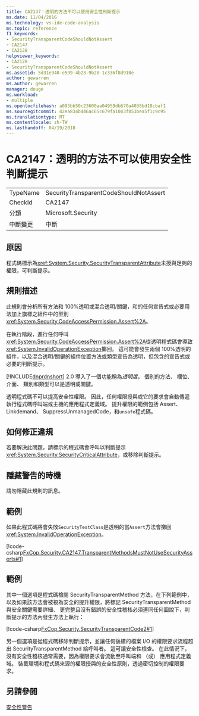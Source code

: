 ```yaml
---
title: CA2147：透明的方法不可以使用安全性判斷提示
ms.date: 11/04/2016
ms.technology: vs-ide-code-analysis
ms.topic: reference
f1_keywords:
- SecurityTransparentCodeShouldNotAssert
- CA2147
- CA2128
helpviewer_keywords:
- CA2128
- SecurityTransparentCodeShouldNotAssert
ms.assetid: 5d31e940-e599-4b23-9b28-1c336f8d910e
author: gewarren
ms.author: gewarren
manager: douge
ms.workload:
- multiple
ms.openlocfilehash: a095bb50c23600aa04959db670a4038bd18cbaf1
ms.sourcegitcommit: 42ea834b446ac65c679fa1043f853bea5f1c9c95
ms.translationtype: MT
ms.contentlocale: zh-TW
ms.lasthandoff: 04/19/2018
---
```

# <a name="ca2147-transparent-methods-may-not-use-security-asserts"></a>CA2147：透明的方法不可以使用安全性判斷提示
|||
|-|-|
|TypeName|SecurityTransparentCodeShouldNotAssert|
|CheckId|CA2147|
|分類|Microsoft.Security|
|中斷變更|中斷|

## <a name="cause"></a>原因
 程式碼標示為<xref:System.Security.SecurityTransparentAttribute>未授與足夠的權限，可判斷提示。

## <a name="rule-description"></a>規則描述
 此規則會分析所有方法和 100%透明或混合透明/關鍵，和的任何宣告式或必要用法加上旗標之組件中的型別<xref:System.Security.CodeAccessPermission.Assert%2A>。

 在執行階段，進行任何呼叫<xref:System.Security.CodeAccessPermission.Assert%2A>從透明程式碼會導致<xref:System.InvalidOperationException>擲回。 這可能會發生兩個 100%透明的組件，以及混合透明/關鍵的組件位置方法或類型宣告為透明，但包含的宣告式或必要的判斷提示。

 [!INCLUDE[dnprdnshort](../code-quality/includes/dnprdnshort_md.md)] 2.0 導入了一個功能稱為*透明度*。 個別的方法、 欄位、 介面、 類別和類型可以是透明或關鍵。

 透明程式碼不可以提高安全性權限。 因此，任何權限授與或它的要求會自動傳遞執行程式碼呼叫端或主機的應用程式定義域。 提升權限的範例包括 Assert、 Linkdemand、 SuppressUnmanagedCode，和`unsafe`程式碼。

## <a name="how-to-fix-violations"></a>如何修正違規
 若要解決此問題，請標示的程式碼會呼叫以判斷提示<xref:System.Security.SecurityCriticalAttribute>，或移除判斷提示。

## <a name="when-to-suppress-warnings"></a>隱藏警告的時機
 請勿隱藏此規則的訊息。

## <a name="example"></a>範例
 如果此程式碼將會失敗`SecurityTestClass`是透明的當`Assert`方法會擲回<xref:System.InvalidOperationException>。

 [!code-csharp[FxCop.Security.CA2147.TransparentMethodsMustNotUseSecurityAsserts#1](../code-quality/codesnippet/CSharp/ca2147-transparent-methods-may-not-use-security-asserts_1.cs)]

## <a name="example"></a>範例
 其中一個選項是程式碼檢閱 SecurityTransparentMethod 方法，在下列範例中，以及如果該方法會被視為安全的提升權限，將標記 SecurityTransparentMethod 與安全關鍵需要詳細、 更完整且沒有錯誤的安全性稽核必須連同任何圖說下，判斷提示的方法內發生方法上執行：

 [!code-csharp[FxCop.Security.SecurityTransparentCode2#1](../code-quality/codesnippet/CSharp/ca2147-transparent-methods-may-not-use-security-asserts_2.cs)]

 另一個選項是從程式碼移除判斷提示，並讓任何後續的檔案 I/O 的權限要求流程超出 SecurityTransparentMethod 給呼叫者。 這可讓安全性檢查。 在此情況下，沒有安全性稽核通常需要，因為權限要求會流動至呼叫端和 （或） 應用程式定義域。 裝載環境和程式碼來源的權限授與的安全性原則，透過密切控制的權限要求。

## <a name="see-also"></a>另請參閱
 [安全性警告](../code-quality/security-warnings.md)
